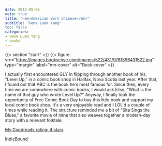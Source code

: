 ```yaml
---
date: 2012-05-05
meta: true
title: "<em>American Born Chinese</em>"
subtitle: "Gene Luen Yang"
toc: false
categories:
- Gene Luen Yang
- books
---
```


{{< section "start" >}}
{{< figure src="https://images.booksense.com/images/522/431/9781596431522.jpg" type="margin" label="mn-cover" alt="Book cover" >}}

I actually first encountered GLY in flipping through another book of his, "Level Up," in a comic book shop in Halifax, Nova Scotia last year. After that, I found out that ABC is the book he's most famous for. Since then, every time we are somewhere with comic books, I would ask Elise, "What is the name of that guy who wrote Level Up?" Anyway, I finally took the opportunity of Free Comic Book Day to buy this little book and support my local comic book shop. It's a very enjoyable read and I LOL'd a couple of times while reading it. The structure reminded me a bit of "Sita Sings the Blues," a favorite movie of mine that also weaves together a modern-day story with a relevant folktale.

[My Goodreads rating: 4 stars](https://www.goodreads.com/review/show/324529395)  

[IndieBound](https://www.indiebound.org/book/9781596431522)
